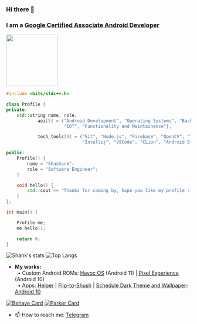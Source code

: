 ### Hi there 👋

### I am a [Google Certified Associate Android Developer](https://www.credential.net/8ac253ae-ee5a-4670-aa97-c1e0d1adf587?key=08622314ff7f4e343d1a265d100429a047b06698d6ed0c8e670e81e28ce12e4b#gs.co91yd)

<img src="https://api.accredible.com/v1/frontend/credential_website_embed_image/badge/19583835" height="140px" /><br>

```c++
#include <bits/stdc++.h>

class Profile {
private:
    std::string name, role,
            aoi[5] = {"Android Development", "Operating Systems", "Backend Development",
                      "IOT", "Functionality and Maintainence"},

            tech_tools[9] = {"Git", "Node.js", "Firebase", "OpenCV", "Tensorflow",
                             "Intellij", "VSCode", "CLion", "Android Studio"};

public:
    Profile() {
        name = "Shashank";
        role = "Software Engineer";
    }

    void hello() {
        std::cout << "Thanks for coming by, hope you like my profile :)\n";
    }
};

int main() {

    Profile me;
    me.hello();

    return 0;
}
```

![Shank's stats](https://github-readme-stats.vercel.app/api?username=shank03&count_private=true&show_icons=true&hide_border=true&custom_title=Github%20Stats&hide=issues,stars&title_color=1A73E8)
![Top Langs](https://github-readme-stats.vercel.app/api/top-langs/?username=shank03&langs_count=10&title_color=1A73E8&hide_border=true&hide_title=true&layout=compact)<br>

- **My works:** <br>
&nbsp;&nbsp;&bull; Custom Android ROMs: [Havoc OS](https://forum.xda-developers.com/t/rom-havoc-os-4-1-official-r.4225905) (Android 11) | [Pixel Experience](https://forum.xda-developers.com/xperia-xz1-compact/development/rom-pixel-experience-10-0-plus-update-t4071563) (Android 10)<br>
&nbsp;&nbsp;&bull; Apps: [Helper](https://play.google.com/store/apps/details?id=com.utility.keeper) | [Flip-to-Shush](https://play.google.com/store/apps/details?id=com.alpha.dev.flip_to_shush) | [Schedule Dark Theme and Wallpaper-Android 10](https://play.google.com/store/apps/details?id=com.alpha.dev.schedule_dark_theme) <br>

[![Behave Card](https://github-readme-stats.vercel.app/api/pin/?username=Beesechurgers&repo=Behave&show_owner=true)](https://github.com/Beesechurgers/Behave)
[![Parker Card](https://github-readme-stats.vercel.app/api/pin/?username=Beesechurgers&repo=Parker&show_owner=true)](https://github.com/Beesechurgers/Parker)

- 📫 How to reach me: [Telegram](https://t.me/shank03)
